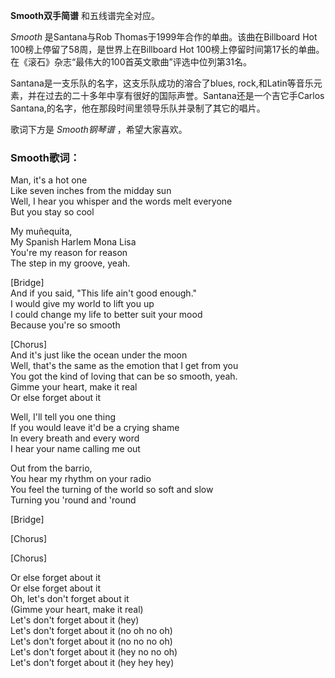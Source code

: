 

**Smooth双手简谱** 和五线谱完全对应。

_Smooth_ 是Santana与Rob Thomas于1999年合作的单曲。该曲在Billboard Hot
100榜上停留了58周，是世界上在Billboard Hot
100榜上停留时间第17长的单曲。在《滚石》杂志“最伟大的100首英文歌曲”评选中位列第31名。

Santana是一支乐队的名字，这支乐队成功的溶合了blues,
rock,和Latin等音乐元素，并在过去的二十多年中享有很好的国际声誉。Santana还是一个吉它手Carlos
Santana,的名字，他在那段时间里领导乐队并录制了其它的唱片。

歌词下方是 _Smooth钢琴谱_ ，希望大家喜欢。

### Smooth歌词：

Man, it's a hot one  
Like seven inches from the midday sun  
Well, I hear you whisper and the words melt everyone  
But you stay so cool

My muñequita,  
My Spanish Harlem Mona Lisa  
You're my reason for reason  
The step in my groove, yeah.

[Bridge]  
And if you said, "This life ain't good enough."  
I would give my world to lift you up  
I could change my life to better suit your mood  
Because you're so smooth

[Chorus]  
And it's just like the ocean under the moon  
Well, that's the same as the emotion that I get from you  
You got the kind of loving that can be so smooth, yeah.  
Gimme your heart, make it real  
Or else forget about it

Well, I'll tell you one thing  
If you would leave it'd be a crying shame  
In every breath and every word  
I hear your name calling me out

Out from the barrio,  
You hear my rhythm on your radio  
You feel the turning of the world so soft and slow  
Turning you 'round and 'round

[Bridge]

[Chorus]

[Chorus]

Or else forget about it  
Or else forget about it  
Oh, let's don't forget about it  
(Gimme your heart, make it real)  
Let's don't forget about it (hey)  
Let's don't forget about it (no oh no oh)  
Let's don't forget about it (no no no oh)  
Let's don't forget about it (hey no no oh)  
Let's don't forget about it (hey hey hey)

